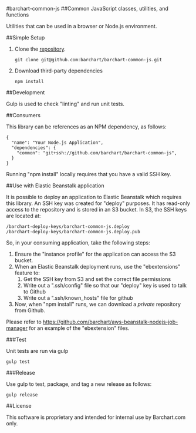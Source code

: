 #barchart-common-js
##Common JavaScript classes, utilities, and functions

Utilities that can be used in a browser or Node.js environment.


##Simple Setup

1.	Clone the [repository](https://github.com/barchart/barchart-common-js).

		git clone git@github.com:barchart/barchart-common-js.git

2.	Download third-party dependencies
		
		npm install
		

##Development

Gulp is used to check "linting" and run unit tests.


##Consumers

This library can be references as an NPM dependency, as follows:

	{
	  "name": "Your Node.js Application",
	  "dependencies": {
		"common": "git+ssh://github.com/barchart/barchart-common-js",
	  }
	}
	
Running "npm install" locally requires that you have a valid SSH key.


##Use with Elastic Beanstalk application

It is possible to deploy an application to Elastic Beanstalk which
requires this library. An SSH key was created for "deploy" purposes.
It has read-only access to the repository and is stored in an S3 bucket.
In S3, the SSH keys are located at:

	/barchart-deploy-keys/barchart-common-js.deploy
	/barchart-deploy-keys/barchart-common-js.deploy.pub
	

So, in your consuming application, take the following steps:

1. Ensure the "instance profile" for the application can access the S3 bucket. 
2. When an Elastic Beanstalk deployment runs, use the "ebextensions" feature to:
	1. Get the SSH key from S3 and set the correct file permissions
	2. Write out a ".ssh/config" file so that our "deploy" key is used to talk to Github
	3. Write out a ".ssh/known_hosts" file for github
3. Now, when "npm install" runs, we can download a *private* repository from Github.

Please refer to https://github.com/barchart/aws-beanstalk-nodejs-job-manager for an
example of the "ebextension" files.


###Test
 
Unit tests are run via gulp

	gulp test


###Release

Use gulp to test, package, and tag a new release as follows:

	gulp release
	

##License

This software is proprietary and intended for internal use by Barchart.com only.